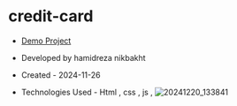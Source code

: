 # credit-card



- [Demo Project](https://hamidrezanikbkht.github.io/credit-card/)

- Developed by hamidreza nikbakht

- Created - 2024-11-26

- Technologies Used - Html , css , js ,
![20241220_133841](https://github.com/user-attachments/assets/b9e9c296-0a5f-4cad-a12a-f842da830e90)
